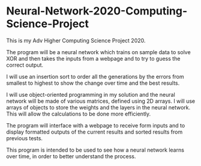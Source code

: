 # Neural-Network-2020-Computing-Science-Project

This is my Adv Higher Computing Science Project 2020.

The program will be a neural network which trains on sample data to solve XOR and then takes the inputs from a webpage and to try to guess the correct output.  

I will use an insertion sort to order all the generations by the errors from smallest to highest to show the change over time and the best results. 

I will use object-oriented programming in my solution and the neural network will be made of various matrices, defined using 2D arrays. I will use arrays of objects to store the weights and the layers in the neural network. This will allow the calculations to be done more efficiently. 

The program will interface with a webpage to receive form inputs and to display formatted outputs of the current results and sorted results from previous tests.  

This program is intended to be used to see how a neural network learns over time, in order to better understand the process.
